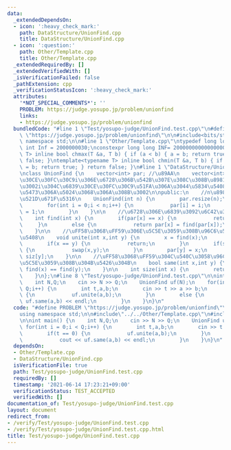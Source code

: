 ```yaml
---
data:
  _extendedDependsOn:
  - icon: ':heavy_check_mark:'
    path: DataStructure/UnionFind.cpp
    title: DataStructure/UnionFind.cpp
  - icon: ':question:'
    path: Other/Template.cpp
    title: Other/Template.cpp
  _extendedRequiredBy: []
  _extendedVerifiedWith: []
  _isVerificationFailed: false
  _pathExtension: cpp
  _verificationStatusIcon: ':heavy_check_mark:'
  attributes:
    '*NOT_SPECIAL_COMMENTS*': ''
    PROBLEM: https://judge.yosupo.jp/problem/unionfind
    links:
    - https://judge.yosupo.jp/problem/unionfind
  bundledCode: "#line 1 \"Test/yosupo-judge/UnionFind.test.cpp\"\n#define PROBLEM\
    \ \"https://judge.yosupo.jp/problem/unionfind\"\n\n#include<bits/stdc++.h>\nusing\
    \ namespace std;\n\n#line 1 \"Other/Template.cpp\"\ntypedef long long ll;\nconstexpr\
    \ int Inf = 2000000030;\nconstexpr long long INF= 2000000000000000000;\n\ntemplate<typename\
    \ T> inline bool chmax(T &a, T b) { if (a < b) { a = b; return true; } return\
    \ false; }\ntemplate<typename T> inline bool chmin(T &a, T b) { if (a > b) { a\
    \ = b; return true; } return false; }\n#line 1 \"DataStructure/UnionFind.cpp\"\
    \nclass UnionFind {\n    vector<int> par; //\u89AA\n    vector<int> siz; //\u6839\
    \u30CE\u30FC\u30C9i\u306E\u6728\u306B\u542B\u307E\u308C\u308B\u8981\u7D20\u6570\
    \u3002i\u304C\u6839\u30CE\u30FC\u30C9\u51FA\u306A\u3044\u5834\u5408\u7121\u610F\
    \u5473\u306A\u5024\u3068\u306A\u308B\u3002\n\npublic:\n    //n\u8981\u7D20\u3067\
    \u521D\u671F\u5316\n    UnionFind(int n) {\n        par.resize(n);\n        siz.resize(n);\n\
    \        for(int i = 0;i < n;i++) {\n            par[i] = i;\n            siz[i]\
    \ = 1;\n        }\n    }\n\n    //\u6728\u306E\u6839\u3092\u6C42\u3081\u308B\n\
    \    int find(int x) {\n        if(par[x] == x) {\n            return x;\n   \
    \     }\n        else {\n            return par[x] = find(par[x]);\n        }\n\
    \    }\n\n    //\uFF58\u3068\uFF59\u306E\u5C5E\u3059\u308B\u96C6\u5408\u3092\u4F75\
    \u5408\n    void unite(int x,int y) {\n        x = find(x);\n        y = find(y);\n\
    \        if(x == y) {\n            return;\n        }\n        if(siz[x] < siz[y])\
    \ {\n            swap(x,y);\n        }\n        par[y] = x;\n        siz[x] +=\
    \ siz[y];\n    }\n\n    //\uFF58\u3068\uFF59\u304C\u540C\u3058\u96C6\u5408\u306B\
    \u5C5E\u3059\u308B\u304B\u5426\u304B\n    bool same(int x,int y) {\n        return\
    \ find(x) == find(y);\n    }\n\n    int size(int x) {\n        return siz[find(x)];\n\
    \    }\n};\n#line 8 \"Test/yosupo-judge/UnionFind.test.cpp\"\n\nint main() {\n\
    \    int N,Q;\n    cin >> N >> Q;\n    UnionFind uf(N);\n    for(int i = 0;i <\
    \ Q;i++) {\n        int t,a,b;\n        cin >> t >> a >> b;\n        if(t == 0)\
    \ {\n            uf.unite(a,b);\n        }\n        else {\n            cout <<\
    \ uf.same(a,b) << endl;\n        }\n    }\n}\n"
  code: "#define PROBLEM \"https://judge.yosupo.jp/problem/unionfind\"\n\n#include<bits/stdc++.h>\n\
    using namespace std;\n\n#include\"../../Other/Template.cpp\"\n#include\"../../DataStructure/UnionFind.cpp\"\
    \n\nint main() {\n    int N,Q;\n    cin >> N >> Q;\n    UnionFind uf(N);\n   \
    \ for(int i = 0;i < Q;i++) {\n        int t,a,b;\n        cin >> t >> a >> b;\n\
    \        if(t == 0) {\n            uf.unite(a,b);\n        }\n        else {\n\
    \            cout << uf.same(a,b) << endl;\n        }\n    }\n}\n"
  dependsOn:
  - Other/Template.cpp
  - DataStructure/UnionFind.cpp
  isVerificationFile: true
  path: Test/yosupo-judge/UnionFind.test.cpp
  requiredBy: []
  timestamp: '2021-06-14 17:23:21+09:00'
  verificationStatus: TEST_ACCEPTED
  verifiedWith: []
documentation_of: Test/yosupo-judge/UnionFind.test.cpp
layout: document
redirect_from:
- /verify/Test/yosupo-judge/UnionFind.test.cpp
- /verify/Test/yosupo-judge/UnionFind.test.cpp.html
title: Test/yosupo-judge/UnionFind.test.cpp
---
```

